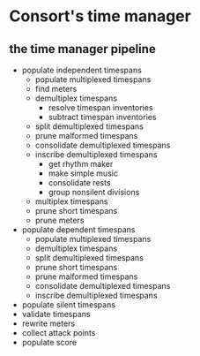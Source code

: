 Consort's time manager
======================

## the time manager pipeline
 
- populate independent timespans
    - populate multiplexed timespans
    - find meters
    - demultiplex timespans
        - resolve timespan inventories
        - subtract timespan inventories
    - split demultiplexed timespans
    - prune malformed timespans
    - consolidate demultiplexed timespans
    - inscribe demultiplexed timespans
        - get rhythm maker
        - make simple music
        - consolidate rests
        - group nonsilent divisions
    - multiplex timespans
    - prune short timespans
    - prune meters
- populate dependent timespans
    - populate multiplexed timespans
    - demultiplex timespans
    - split demultiplexed timespans
    - prune short timespans
    - prune malformed timespans
    - consolidate demultiplexed timespans
    - inscribe demultiplexed timespans
- populate silent timespans
- validate timespans
- rewrite meters
- collect attack points
- populate score